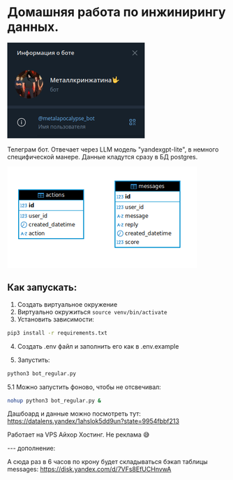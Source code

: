 # Домашняя работа по инжинирингу данных.

![Альтернативный текст для картинки](images/logo.png)

Телеграм бот. 
Отвечает через LLM модель "yandexgpt-lite", в немного специфической манере.
Данные кладутся сразу в БД postgres.

![О боте](images/diagram.png)


## Как запускать:
1. Создать виртуальное окружение
2. Виртуально окружиться `source venv/bin/activate`
3. Установить зависимости:
```bash
pip3 install -r requirements.txt
```
4. Создать .env файл и заполнить его как в .env.example

5. Запустить:
```bash
python3 bot_regular.py
```

5.1 Можно запустить фоново, чтобы не отсвечивал:
```bash
nohup python3 bot_regular.py &
```

Дашбоард и данные можно посмотреть тут: https://datalens.yandex/1ahslok5dd9un?state=9954fbbf213

Работает на VPS Айхор Хостинг. Не реклама 😅

--- дополнение:

А сюда раз в 6 часов по крону будет складываться бэкап таблицы messages: https://disk.yandex.com/d/7VFs8EfUCHnvwA